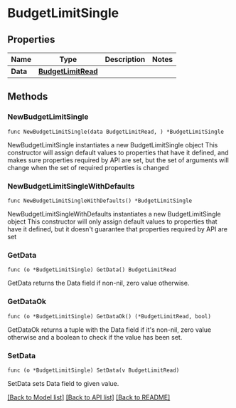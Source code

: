 # BudgetLimitSingle

## Properties

Name | Type | Description | Notes
------------ | ------------- | ------------- | -------------
**Data** | [**BudgetLimitRead**](BudgetLimitRead.md) |  | 

## Methods

### NewBudgetLimitSingle

`func NewBudgetLimitSingle(data BudgetLimitRead, ) *BudgetLimitSingle`

NewBudgetLimitSingle instantiates a new BudgetLimitSingle object
This constructor will assign default values to properties that have it defined,
and makes sure properties required by API are set, but the set of arguments
will change when the set of required properties is changed

### NewBudgetLimitSingleWithDefaults

`func NewBudgetLimitSingleWithDefaults() *BudgetLimitSingle`

NewBudgetLimitSingleWithDefaults instantiates a new BudgetLimitSingle object
This constructor will only assign default values to properties that have it defined,
but it doesn't guarantee that properties required by API are set

### GetData

`func (o *BudgetLimitSingle) GetData() BudgetLimitRead`

GetData returns the Data field if non-nil, zero value otherwise.

### GetDataOk

`func (o *BudgetLimitSingle) GetDataOk() (*BudgetLimitRead, bool)`

GetDataOk returns a tuple with the Data field if it's non-nil, zero value otherwise
and a boolean to check if the value has been set.

### SetData

`func (o *BudgetLimitSingle) SetData(v BudgetLimitRead)`

SetData sets Data field to given value.



[[Back to Model list]](../README.md#documentation-for-models) [[Back to API list]](../README.md#documentation-for-api-endpoints) [[Back to README]](../README.md)


